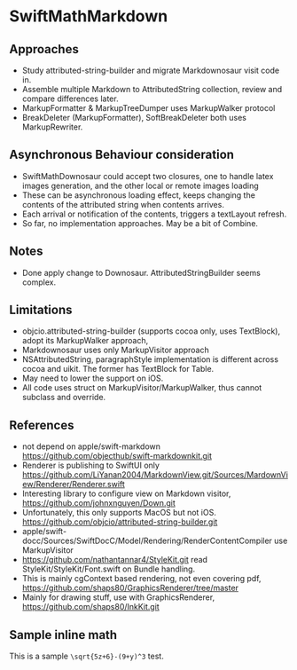 # SwiftMathMarkdown

## Approaches
- Study attributed-string-builder and migrate Markdownosaur visit code in.
- Assemble multiple Markdown to AttributedString collection, review and compare differences later.
- MarkupFormatter & MarkupTreeDumper uses MarkupWalker protocol
- BreakDeleter (MarkupFormatter), SoftBreakDeleter both uses MarkupRewriter. 

## Asynchronous Behaviour consideration
- SwiftMathDownosaur could accept two closures, one to handle latex images generation, and the other local or remote images loading
- These can be asynchronous loading effect, keeps changing the contents of the attributed string when contents arrives.
- Each arrival or notification of the contents, triggers a textLayout refresh.
- So far, no implementation approaches. May be a bit of Combine.

## Notes
- Done apply change to Downosaur. AttributedStringBuilder seems complex.

## Limitations
- objcio.attributed-string-builder (supports cocoa only, uses TextBlock), adopt its MarkupWalker approach, 
- Markdownosaur uses only MarkupVisitor approach
- NSAttributedString, paragraphStyle implementation is different across cocoa and uikit. The former has TextBlock for Table.
- May need to lower the support on iOS.
- All code uses struct on MarkupVisitor/MarkupWalker, thus cannot subclass and override.

## References
- not depend on apple/swift-markdown  https://github.com/objecthub/swift-markdownkit.git
- Renderer is publishing to SwiftUI only https://github.com/LiYanan2004/MarkdownView.git/Sources/MardownView/Renderer/Renderer.swift
- Interesting library to configure view on Markdown visitor,  https://github.com/johnxnguyen/Down.git
- Unfortunately, this only supports MacOS but not iOS.  https://github.com/objcio/attributed-string-builder.git
- apple/swift-docc/Sources/SwiftDocC/Model/Rendering/RenderContentCompiler use MarkupVisitor
- https://github.com/nathantannar4/StyleKit.git read StyleKit/StyleKit/Font.swift on Bundle handling.
- This is mainly cgContext based rendering, not even covering pdf, https://github.com/shaps80/GraphicsRenderer/tree/master
- Mainly for drawing stuff, use with GraphicsRenderer, https://github.com/shaps80/InkKit.git

## Sample inline math
This is a sample `\sqrt{5z+6}-(9+y)^3` test.
